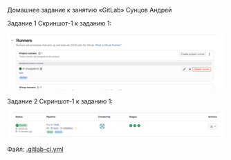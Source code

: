 Домашнее задание к занятию «GitLab»
Сунцов Андрей


Задание 1
Скриншот-1 к заданию 1:

![Runner](screenshots/runner.png)

Задание 2
Скриншот-1 к заданию 1:

![Pipelines](screenshots/pipelines.png)

Файл: [.gitlab-ci.yml](.gitlab-ci.yml)

